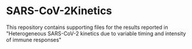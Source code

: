 # SARS-CoV-2Kinetics
This repository contains supporting files for the results reported in "Heterogeneous SARS-CoV-2 kinetics due to variable timing and intensity of immune responses"
